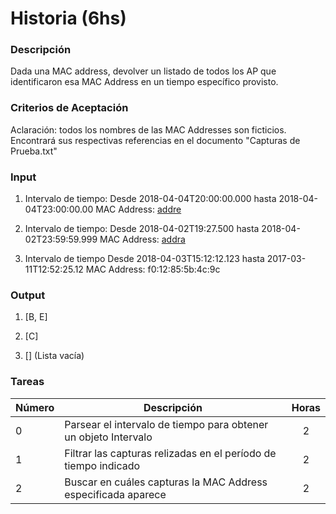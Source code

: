 # Historia (6hs)

### Descripción

Dada una MAC address, devolver un listado de todos los AP que identificaron esa MAC Address en un tiempo específico provisto.

### Criterios de Aceptación

Aclaración: todos los nombres de las MAC Addresses son ficticios. Encontrará sus respectivas referencias en el documento "Capturas de Prueba.txt"

### Input

1) Intervalo de tiempo: Desde 2018-04-04T20:00:00.000 hasta 2018-04-04T23:00:00.00 
MAC Address: [addre](https://github.com/pp2-2018/wirelessanalyzer/blob/development/docs/userStories/Capturas%20de%20Prueba.md#mac-addresses-de-los-paquetes) 
	
2) Intervalo de tiempo: Desde 2018-04-02T19:27.500 hasta 2018-04-02T23:59:59.999 
MAC Address: [addra](https://github.com/pp2-2018/wirelessanalyzer/blob/development/docs/userStories/Capturas%20de%20Prueba.md#mac-addresses-de-los-paquetes)

3) Intervalo de tiempo Desde 2018-04-03T15:12:12.123 hasta 2017-03-11T12:52:25.12
MAC Address: f0:12:85:5b:4c:9c  

### Output

1) [B, E] 

2) [C]

3) [] (Lista vacía)

### Tareas

| Número | Descripción | Horas | 
| ------ | ------ | :------: |
| 0 | Parsear el intervalo de tiempo para obtener un objeto Intervalo | 2 |
| 1 | Filtrar las capturas relizadas en el período de tiempo indicado | 2 |
| 2 | Buscar en cuáles capturas la MAC Address especificada aparece | 2 |

